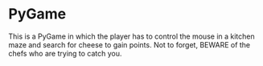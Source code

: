 # PyGame

This is a PyGame in which the player has to control the mouse in a kitchen maze and search for cheese to gain points.
Not to forget, BEWARE of the chefs who are trying to catch you.
